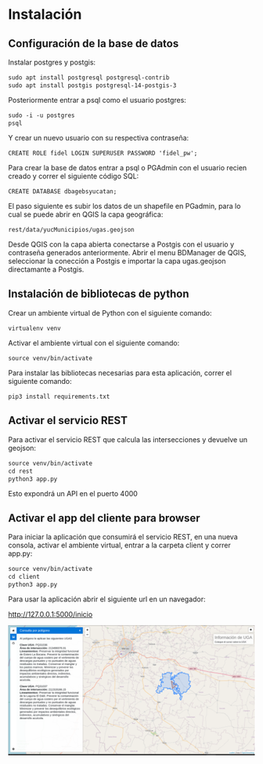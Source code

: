 # Instalación

## Configuración de la base de datos

Instalar postgres y postgis:

```
sudo apt install postgresql postgresql-contrib
sudo apt install postgis postgresql-14-postgis-3
```
Posteriormente entrar a psql como el usuario postgres:

```
sudo -i -u postgres
psql
```

Y crear un nuevo usuario con su respectiva contraseña:

```
CREATE ROLE fidel LOGIN SUPERUSER PASSWORD 'fidel_pw';
```

Para crear la base de datos entrar a psql o PGAdmin con el usuario recien creado y correr el siguiente código SQL:

```
CREATE DATABASE dbagebsyucatan;
```

El paso siguiente es subir los datos de un shapefile en PGadmin, para lo cual se puede abrir en QGIS la capa geográfica:

```
rest/data/yucMunicipios/ugas.geojson
```

Desde QGIS con la capa abierta conectarse a Postgis con el usuario y contraseña generados anteriormente. Abrir el menu BDManager de QGIS, seleccionar la conección a Postgis e importar la capa ugas.geojson directamante a Postgis.

## Instalación de bibliotecas de python

Crear un ambiente virtual de Python con el siguiente comando:

```
virtualenv venv
```

Activar el ambiente virtual con el siguiente comando:

```
source venv/bin/activate
```

Para instalar las bibliotecas necesarias para esta aplicación, correr el siguiente comando:

```
pip3 install requirements.txt
```



## Activar el servicio REST

Para activar el servicio REST que calcula las intersecciones y devuelve un geojson:

```
source venv/bin/activate
cd rest
python3 app.py
```

Esto expondrá un API en el puerto 4000

## Activar el app del cliente para browser

Para iniciar la aplicación que consumirá el servicio REST, en una nueva consola, activar el ambiente virtual, entrar a la carpeta client y correr app.py:

```
source venv/bin/activate
cd client
python3 app.py
```

Para usar la aplicación abrir el siguiente url en un navegador:

http://127.0.0.1:5000/inicio



<img src="client.png" width="750px">
